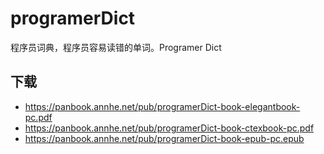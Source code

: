 # programerDict
程序员词典，程序员容易读错的单词。Programer Dict

## 下载

- https://panbook.annhe.net/pub/programerDict-book-elegantbook-pc.pdf
- https://panbook.annhe.net/pub/programerDict-book-ctexbook-pc.pdf
- https://panbook.annhe.net/pub/programerDict-book-epub-pc.epub